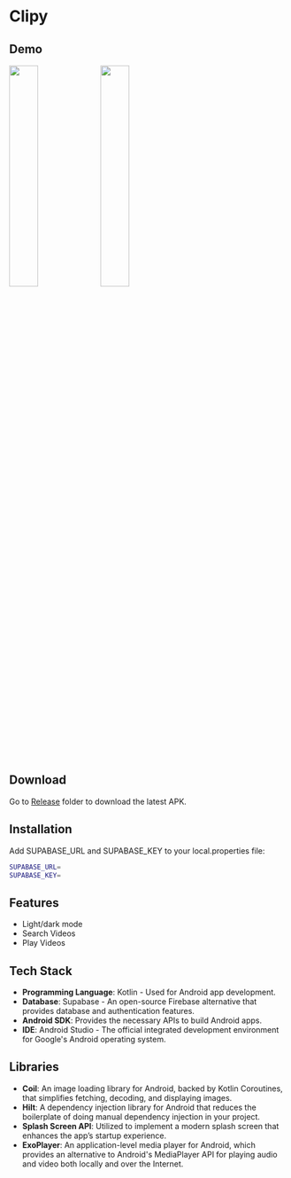 # Clipy

## Demo

<p>
  <img src="gif/light.gif" width="32%" >
  <img src="gif/dark.gif" width="32%" >
</p>



## Download

Go to [Release](app/release) folder to download the latest APK.

## Installation

Add SUPABASE_URL and SUPABASE_KEY to your local.properties file:

```bash
SUPABASE_URL=
SUPABASE_KEY=
```

## Features

- Light/dark mode
- Search Videos
- Play Videos

## Tech Stack
- **Programming Language**: Kotlin - Used for Android app development.
- **Database**: Supabase - An open-source Firebase alternative that provides database and authentication features.
- **Android SDK**: Provides the necessary APIs to build Android apps.
- **IDE**: Android Studio - The official integrated development environment for Google's Android operating system.

## Libraries

- **Coil**: An image loading library for Android, backed by Kotlin Coroutines, that simplifies fetching, decoding, and displaying images.
- **Hilt**: A dependency injection library for Android that reduces the boilerplate of doing manual dependency injection in your project.
- **Splash Screen API**: Utilized to implement a modern splash screen that enhances the app’s startup experience.
- **ExoPlayer**: An application-level media player for Android, which provides an alternative to Android's MediaPlayer API for playing audio and video both locally and over the Internet.

